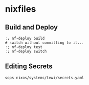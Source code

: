 # nixfiles

## Build and Deploy

```shell
:; nf-deploy build
# switch without committing to it...
:; nf-deploy test
:; nf-deploy switch
```

## Editing Secrets

```shell
sops nixos/systems/tewi/secrets.yaml
```
